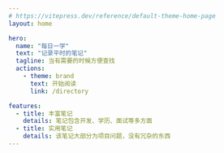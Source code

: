 ```yaml
---
# https://vitepress.dev/reference/default-theme-home-page
layout: home

hero:
  name: "每日一学"
  text: "记录平时的笔记"
  tagline: 当有需要的时候方便查找
  actions:
    - theme: brand
      text: 开始阅读
      link: /directory

features:
  - title: 丰富笔记
    details: 笔记包含开发、学历、面试等多方面
  - title: 实用笔记
    details: 该笔记大部分为项目问题，没有冗杂的东西
---
```


